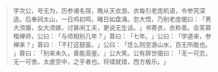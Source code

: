 > 字次公，号无为，历参诸名宿，晚从天衣游。衣每引老庞机语，令参究深造。后奉祠太山，一日鸡初鸣，睹日如盘涌。忽大悟，乃别老庞偈曰：​「男大须婚，女大须嫁。讨甚闲工夫，更说无生话。​」书寄衣，衣称善。会芙蓉楷禅师，公曰：​「与师相别几年？​」蓉曰：​「七年。​」公曰：​「学道来，参禅来？​」蓉曰：​「不打这鼓笛。​」公曰：​「恁么则空游山水，百无所能也。​」蓉曰：​「别来未久，善能高鉴。​」公大笑。公有辞世偈曰：​「无一可恋，无一可舍。太虗空中，之乎者也。将错就错，西方极乐。​」


